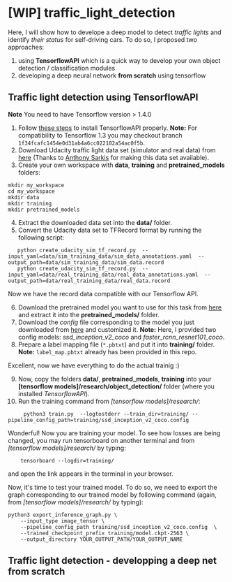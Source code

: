 # [WIP] traffic_light_detection
Here,  I will show how to develope a deep model to detect *traffic lights* and identify *their status* for self-driving cars. To do so, I proposed two approaches:
1) using **TensorflowAPI** which is a quick way to develop your own object detection / classification modules
2) developing a deep neural network **from scratch** using tensorflow

## Traffic light detection using TensorflowAPI
**Note** You need to have Tensorflow version > 1.4.0

1) Follow [these steps](https://github.com/tensorflow/models/blob/3f78f4cfd21c786c62bf321c07830071027ebb5e/research/object_detection/g3doc/installation.md) to install TensorflowAPI properly. **Note:** For compatibility to Tensorflow 1.3 you may checkout branch `1f34fcafc1454e0d31ab4a6cc022102a54ac0f5b`.
2)  Download Udacity traffic light data set (simulator and real data) from [here](https://drive.google.com/file/d/0B-Eiyn-CUQtxdUZWMkFfQzdObUE/view) (Thanks to [Anthony Sarkis](https://medium.com/@anthony_sarkis) for making this data set available).
3) Create your own workspace with **data**, **training** and **pretrained_models** folders:
```
mkdir my_workspace
cd my_workspace
mkdir data
mkdir training
mkdir pretrained_models
```
4) Extract the downloaded data set into the **data/** folder.
5) Convert the Udacity data set to TFRecord format by running the following script:
```
   python create_udacity_sim_tf_record.py  --input_yaml=data/sim_training_data/sim_data_annotations.yaml  --output_path=data/sim_training_data/sim_data.record
   python create_udacity_sim_tf_record.py  --input_yaml=data/real_training_data/real_data_annotations.yaml  --output_path=data/real_training_data/real_data.record
```
Now we have the record data compatible with our Tensorflow API.

6) Download the pretrained model you want to use for this task from [here](https://github.com/tensorflow/models/blob/master/research/object_detection/g3doc/detection_model_zoo.md) and extract it into the **pretrained_models/** folder.
7) Download the *config* file corresponding to the model you just downloaded from [here](https://github.com/tensorflow/models/tree/3f78f4cfd21c786c62bf321c07830071027ebb5e/research/object_detection/samples/configs) and customized it. **Note:** Here, I provided two config models: *ssd_inception_v2_coco* and *faster_rcnn_resnet101_coco*.
8) Prepare a label mapping file (`*.pbtxt`) and put it into **training/** folder. **Note:** `label_map.pbtxt` already has been provided in this repo.

Excellent, now we have everything to do the actual trainig :)

9) Now, copy the folders **data/**, **pretrained_models**, **training** into your **[tensorflow models]/research/object_detection/** folder (where you installed *TensorflowAPI*).
10) Run the training command from *[tensorflow models]/research/*:
```
     python3 train.py  --logtostderr --train_dir=training/ --pipeline_config_path=training/ssd_inception_v2_coco.config
```

Wonderful! Now you are training your model. To see how losses are being changed, you may run tensorboard on another terminal and  from *[tensorflow models]/research/* by typing:
```
    tensorboard --logdir=training/
```
and open the link appears in the terminal in your browser.

Now, it's time to test your trained model. To do so, we need to export the graph corresponding to our trained model by following command (again, from *[tensorflow models]/research/* by typing):
```
python3 export_inference_graph.py \
    --input_type image_tensor \
    --pipeline_config_path training/ssd_inception_v2_coco.config  \
    --trained_checkpoint_prefix training/model.ckpt-2563 \    
    --output_directory YOUR_OUTPUT_PATH/YOUR_OUTPUT_NAME
```




## Traffic light detection - developping  a deep net from scratch

